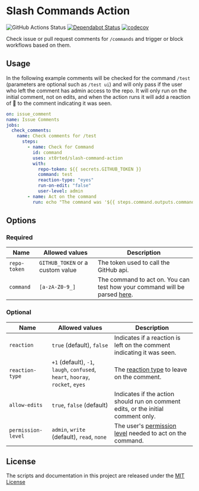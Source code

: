 # Slash Commands Action

![GitHub Actions Status](https://github.com/xt0rted/slash-command-action/workflows/CI/badge.svg) [![Dependabot Status](https://api.dependabot.com/badges/status?host=github&repo=xt0rted/slash-command-action)](https://dependabot.com) [![codecov](https://codecov.io/gh/xt0rted/slash-command-action/branch/master/graph/badge.svg)](https://codecov.io/gh/xt0rted/slash-command-action)

Check issue or pull request comments for `/commands` and trigger or block workflows based on them.

## Usage

In the following example comments will be checked for the command `/test` (parameters are optional such as `/test ui`) and will only pass if the user who left the comment has admin access to the repo.
It will only run on the initial comment, not on edits, and when the action runs it will add a reaction of :eyes: to the comment indicating it was seen.

```yaml
on: issue_comment
name: Issue Comments
jobs:
  check_comments:
    name: Check comments for /test
      steps:
        - name: Check for Command
          id: command
          uses: xt0rted/slash-command-action
          with:
            repo-token: ${{ secrets.GITHUB_TOKEN }}
            command: test
            reaction-type: "eyes"
            run-on-edit: "false"
            user-level: admin
        - name: Act on the command
          run: echo "The command was '${{ steps.command.outputs.command-name }}' with arguments '${{ steps.command.outputs.command-arguments }}'"
```

## Options

### Required

Name | Allowed values | Description
-- | -- | --
`repo-token` | `GITHUB_TOKEN` or a custom value | The token used to call the GitHub api.
`command` | `[a-zA-Z0-9_]` | The command to act on. You can test how your command will be parsed [here](https://regex101.com/r/7XptVD).

### Optional

Name | Allowed values | Description
-- | -- | --
`reaction` | `true` (default), `false` | Indicates if a reaction is left on the comment indicating it was seen.
`reaction-type` | `+1` (default), `-1`, `laugh`, `confused`, `heart`, `hooray`, `rocket`, `eyes` | The [reaction type](https://developer.github.com/v3/reactions/#reaction-types) to leave on the comment.
`allow-edits` | `true`, `false` (default) | Indicates if the action should run on comment edits, or the initial comment only.
`permission-level` | `admin`, `write` (default), `read`, `none` | The user's [permission level](https://developer.github.com/v3/repos/collaborators/#review-a-users-permission-level) needed to act on the command.

## License

The scripts and documentation in this project are released under the [MIT License](LICENSE)
